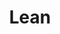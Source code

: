 ---
permalink: false
hideInSitemap: true
tags: level2
key: lean_it
title: Lean
alternativetitle: Design System Lean
redirect: /it/design-system/lean/overview/
parent: designsystem_it
order: 7
availablelanguages: 
    - de
    - en
---